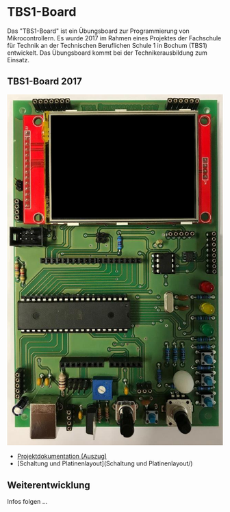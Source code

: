 # TBS1-Board

Das "TBS1-Board" ist ein Übungsboard zur Programmierung von Mikrocontrollern. Es wurde 2017 im Rahmen eines Projektes der Fachschule für Technik an der Technischen Beruflichen Schule 1 in Bochum (TBS1) entwickelt. Das Übungsboard kommt bei der Technikerausbildung zum Einsatz.

## TBS1-Board 2017

![TBS1-Board 2017](TBS1_Board_2017.png)

- [Projektdokumentation (Auszug)](Projektdokumentation_2017_Auszug.pdf)
- [Schaltung und Platinenlayout](Schaltung und Platinenlayout/)

## Weiterentwicklung

Infos folgen ...


